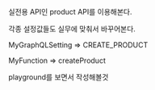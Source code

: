 실전용 API인 product API를 이용해본다.

각종 설정값들도 실무에 맞춰서 바꾸어본다.

MyGraphQLSetting => CREATE_PRODUCT

MyFunction => createProduct

playground를 보면서 작성해볼것